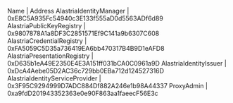 Name | Address
AlastriaIdentityManager | 0xE8C5A935Fc54940c3E133f555aD0d5563ADf6d89
AlastriaPublicKeyRegistry | 0x9807878A1a8DF3C2851571Ef9C141a9b6307C608
AlastriaCredentialRegistry | 0xFA5059C5D35a736419EA6bb470317B4B9D1eAFD8
AlastriaPresentationRegistry | 0xD635b1eA49E2350E4E3A151ff031bCA0C0961a9D
AlastriaIdentityIssuer | 0xDcA4Aebe05D2AC36c729bb0EBa712d124527316D
AlastriaIdentityServiceProvider | 0x3F95C9294999D7ADC884Df882A246e1b98A44337
ProxyAdmin | 0xa9fdD201943352363e0e90F863aa1faeecF56E3c
